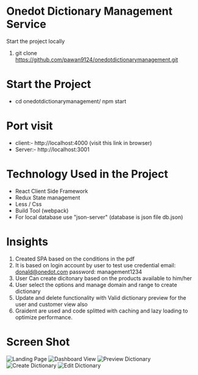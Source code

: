 # Onedot Dictionary Management Service
Start the project locally

1. git clone https://github.com/pawan9124/onedotdictionarymanagement.git

Start the Project
========================
- cd onedotdictionarymanagement/
  npm start
  
Port visit
==============
- client:- http://localhost:4000 (visit this link in browser)
- Server:- http://localhost:3001
  
 Technology Used in the Project
 ===============================
 - React Client Side Framework
 - Redux State management
 - Less / Css
 - Build Tool (webpack)
 - For local database use "json-server" (database is json file db.json)
 
 Insights
 ============
 1. Created SPA based on the conditions in the pdf
 2. It is based on login account by user
      to test use credential
        email: donald@onedot.com
        password: management1234
 3. User Can create dicitonary based on the products available to him/her
 4. User select the options and manage domain and range to create dictionary
 5. Update and delete functionality with Valid dictionary preview for the user and customer view also
 6. Graident are used and code splitted with caching and lazy loading to optimize performance.
 



Screen Shot
=============
![Landing Page](https://res.cloudinary.com/sticky-photo/image/upload/v1568559445/samples/onedot/landing.png)
![Dashboard View](https://res.cloudinary.com/sticky-photo/image/upload/v1568559444/samples/onedot/dashboard.png)
![Preview Dictionary](https://res.cloudinary.com/sticky-photo/image/upload/v1568559444/samples/onedot/dashboard1.png)
![Create Dictionary](https://res.cloudinary.com/sticky-photo/image/upload/v1568559444/samples/onedot/create_dictionary.png)
![Edit Dictionary](https://res.cloudinary.com/sticky-photo/image/upload/v1568559444/samples/onedot/edit_dictionary.png)

